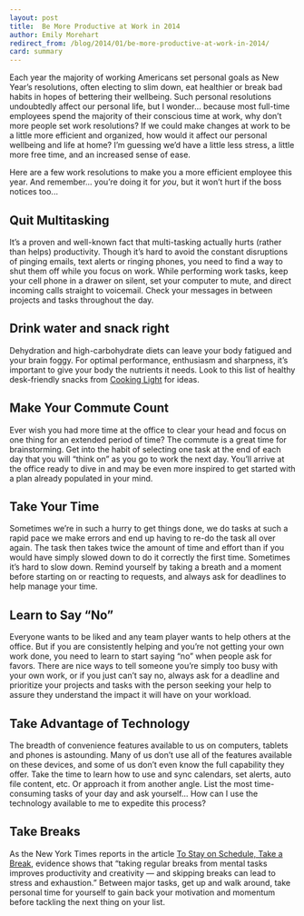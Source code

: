 ```yaml
---
layout: post
title:  Be More Productive at Work in 2014
author: Emily Morehart
redirect_from: /blog/2014/01/be-more-productive-at-work-in-2014/
card: summary
---
```


Each year the majority of working Americans set personal goals as New Year’s resolutions, often electing to slim down, eat healthier or break bad habits in hopes of bettering their wellbeing. Such personal resolutions undoubtedly affect our personal life, but I wonder… because most full-time employees spend the majority of their conscious time at work, why don’t more people set work resolutions? If we could make changes at work to be a little more efficient and organized, how would it affect our personal wellbeing and life at home? I’m guessing we’d have a little less stress, a little more free time, and an increased sense of ease.

Here are a few work resolutions to make you a more efficient employee this year. And remember… you’re doing it for *you*, but it won’t hurt if the boss notices too...

## Quit Multitasking
It’s a proven and well-known fact that multi-tasking actually hurts (rather than helps) productivity. Though it’s hard to avoid the constant disruptions of pinging emails, text alerts or ringing phones, you need to find a way to shut them off while you focus on work. While performing work tasks, keep your cell phone in a drawer on silent, set your computer to mute, and direct incoming calls straight to voicemail. Check your messages in between projects and tasks throughout the day.

## Drink water and snack right
Dehydration and high-carbohydrate diets can leave your body fatigued and your brain foggy. For optimal performance, enthusiasm and sharpness, it’s important to give your body the nutrients it needs. Look to this list of healthy desk-friendly snacks from [Cooking Light](http://www.cookinglight.com/eating-smart/smart-choices/healthy-office-snacks-00400000065105/page12.html) for ideas.

## Make Your Commute Count
Ever wish you had more time at the office to clear your head and focus on one thing for an extended period of time? The commute is a great time for brainstorming. Get into the habit of selecting one task at the end of each day that you will “think on” as you go to work the next day. You’ll arrive at the office ready to dive in and may be even more inspired to get started with a plan already populated in your mind.

## Take Your Time
Sometimes we’re in such a hurry to get things done, we do tasks at such a rapid pace we make errors and end up having to re-do the task all over again. The task then takes twice the amount of time and effort than if you would have simply slowed down to do it correctly the first time. Sometimes it’s hard to slow down. Remind yourself by taking a breath and a moment before starting on or reacting to requests, and always ask for deadlines to help manage your time.

## Learn to Say “No”
Everyone wants to be liked and any team player wants to help others at the office. But if you are consistently helping and you’re not getting your own work done, you need to learn to start saying “no” when people ask for favors. There are nice ways to tell someone you’re simply too busy with your own work, or if you just can’t say no, always ask for a deadline and prioritize your projects and tasks with the person seeking your help to assure they understand the impact it will have on your workload.

## Take Advantage of Technology
The breadth of convenience features available to us on computers, tablets and phones is astounding. Many of us don’t use all of the features available on these devices, and some of us don’t even know the full capability they offer. Take the time to learn how to use and sync calendars, set alerts, auto file content, etc. Or approach it from another angle. List the most time-consuming tasks of your day and ask yourself… How can I use the technology available to me to expedite this process?

## Take Breaks
As the New York Times reports in the article [To Stay on Schedule, Take a Break](http://www.nytimes.com/2012/06/17/jobs/take-breaks-regularly-to-stay-on-schedule-workstation.html), evidence shows that “taking regular breaks from mental tasks improves productivity and creativity — and skipping breaks can lead to stress and exhaustion.” Between major tasks, get up and walk around, take personal time for yourself to gain back your motivation and momentum before tackling the next thing on your list.